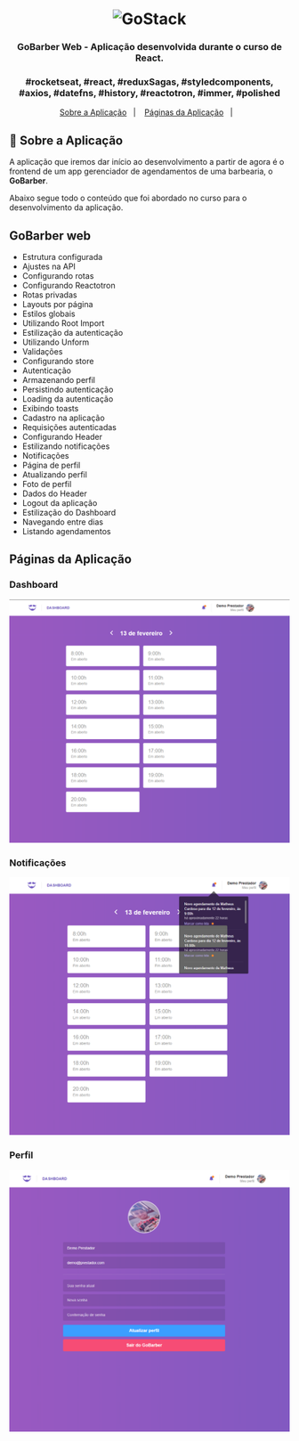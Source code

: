 <h1 align="center">
    <img alt="GoStack" src="https://rocketseat-cdn.s3-sa-east-1.amazonaws.com/bootcamp-header.png" width="200px" />
</h1>

<h3 align="center">
  GoBarber Web - Aplicação desenvolvida durante o curso de React.
</h3>

<h3 align="center">
  #rocketseat, #react, #reduxSagas, #styledcomponents, #axios, #datefns, #history, #reactotron, #immer, #polished
</h3>

<p align="center">
  <a href="#rocket-sobre-a-aplicação">Sobre a Aplicação</a>&nbsp;&nbsp;&nbsp;|&nbsp;&nbsp;&nbsp;
  <a href="#páginas-da-aplicação">Páginas da Aplicação</a>&nbsp;&nbsp;&nbsp;|&nbsp;&nbsp;&nbsp;
</p>

## :rocket: Sobre a Aplicação

A aplicação que iremos dar início ao desenvolvimento a partir de agora é o frontend de um app gerenciador de agendamentos de uma barbearia, o **GoBarber**.

Abaixo segue todo o conteúdo que foi abordado no curso para o desenvolvimento da aplicação.

## GoBarber web
- Estrutura configurada
- Ajustes na API
- Configurando rotas
- Configurando Reactotron
- Rotas privadas
- Layouts por página
- Estilos globais
- Utilizando Root Import
- Estilização da autenticação
- Utilizando Unform
- Validações
- Configurando store
- Autenticação
- Armazenando perfil
- Persistindo autenticação
- Loading da autenticação
- Exibindo toasts
- Cadastro na aplicação
- Requisições autenticadas
- Configurando Header
- Estilizando notificações
- Notificações
- Página de perfil
- Atualizando perfil
- Foto de perfil
- Dados do Header
- Logout da aplicação
- Estilização do Dashboard
- Navegando entre dias
- Listando agendamentos

## Páginas da Aplicação

### Dashboard
<img alt="Página Principal" title="Página Principal" src=".github/dashboard.png" width="800px" />

### Notificações
<img alt="Notificações" title="Notificações" src=".github/notifications.png" width="800px" />

### Perfil
<img alt="Perfil" title="Perfil" src=".github/profile.png" width="800px" />

